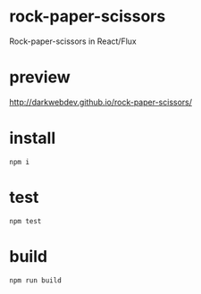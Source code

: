 # rock-paper-scissors
Rock-paper-scissors in React/Flux

# preview
http://darkwebdev.github.io/rock-paper-scissors/

# install
```
npm i
```
# test
```
npm test
```
# build
```
npm run build
```
